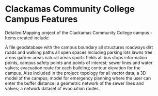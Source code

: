 # Clackamas Community College Campus Features
Detailed Mapping project of the Clackamas Community College campus - Items created include:

A file geodatabase with the campus boundary
all structures
roadways
dirt roads and walking paths
all open spaces
including parking lots
lawns
tree areas
garden areas
natural areas
sports fields
all bus stops
information points, campus safety points and points of interest; sewer lines and water valves; evacuation route for each building; contour elevation for the campus. Also included in the project: topology for all vector data; a 3D model of the campus; model for emergency planning where the user can enter the buffer distance; a geometric network of the sewer lines and valves; a network dataset of evacuation routes.
